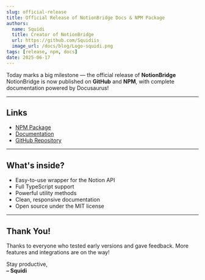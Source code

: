 ```yaml
---
slug: official-release
title: Official Release of NotionBridge Docs & NPM Package
authors:
  name: Squidi
  title: Creator of NotionBridge
  url: https://github.com/Squidiis
  image_url: /docs/blog/Logo-squidi.png
tags: [release, npm, docs]
date: 2025-06-17
---
```


Today marks a big milestone — the official release of **NotionBridge**  
NotionBridge is now published on **GitHub** and **NPM**, with complete documentation powered by Docusaurus!

---

## Links

- [NPM Package](https://www.npmjs.com/package/notionbridge)
- [Documentation](https://squidiis.github.io/NotionBridge/)
- [GitHub Repository](https://github.com/Squidiis/NotionBridge)

---

## What's inside?

- Easy-to-use wrapper for the Notion API  
- Full TypeScript support  
- Powerful utility methods  
- Clean, responsive documentation  
- Open source under the MIT license

---

## Thank You!

Thanks to everyone who tested early versions and gave feedback. More features and integrations are on the way!

Stay productive,  
**– Squidi**
